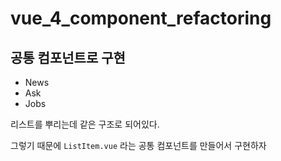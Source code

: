 # vue_4_component_refactoring

## 공통 컴포넌트로 구현

- News
- Ask
- Jobs

리스트를 뿌리는데 같은 구조로 되어있다. <br/>

그렇기 때문에 `ListItem.vue` 라는 공통 컴포넌트를 만들어서
구현하자
